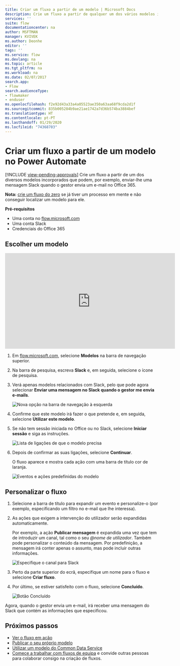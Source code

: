 ```yaml
---
title: Criar um fluxo a partir de um modelo | Microsoft Docs
description: Crie um fluxo a partir de qualquer um dos vários modelos incorporados.
services: ''
suite: flow
documentationcenter: na
author: MSFTMAN
manager: KVIVEK
ms.author: Deonhe
editor: ''
tags: ''
ms.service: flow
ms.devlang: na
ms.topic: article
ms.tgt_pltfrm: na
ms.workload: na
ms.date: 02/07/2017
search.app:
- Flow
search.audienceType:
- flowmaker
- enduser
ms.openlocfilehash: f2e92d43a33a4a05523ae350a63aa68f9cda2d1f
ms.sourcegitcommit: 835b005284b9ae21ae1742a7d36b574ba3884bef
ms.translationtype: HT
ms.contentlocale: pt-PT
ms.lasthandoff: 01/29/2020
ms.locfileid: "74368703"
---
```

# <a name="create-a-flow-from-a-template-in-power-automate"></a>Criar um fluxo a partir de um modelo no Power Automate
[!INCLUDE [view-pending-approvals](includes/cc-rebrand.md)]
Crie um fluxo a partir de um dos diversos modelos incorporados que podem, por exemplo, enviar-lhe uma mensagem Slack quando o gestor envia um e-mail no Office 365.

**Nota:** [crie um fluxo do zero](get-started-logic-flow.md) se já tiver um processo em mente e não conseguir localizar um modelo para ele.

**Pré-requisitos**

* Uma conta no [flow.microsoft.com](https://flow.microsoft.com)
* Uma conta Slack
* Credenciais do Office 365

## <a name="choose-a-template"></a>Escolher um modelo
<iframe width="560" height="315" src="https://www.youtube.com/embed/ZJK8cYdjAic?list=PL8nfc9haGeb55I9wL9QnWyHp3ctU2_ThF" frameborder="0" allowfullscreen></iframe>

1. Em [flow.microsoft.com](https://flow.microsoft.com), selecione **Modelos** na barra de navegação superior.
2. Na barra de pesquisa, escreva **Slack** e, em seguida, selecione o ícone de pesquisa.
3. Verá apenas modelos relacionados com Slack, pelo que pode agora selecionar **Enviar uma mensagem no Slack quando o gestor me envia e-mails**.
   
    ![Nova opção na barra de navegação à esquerda](./media/get-started-logic-template/select-template.png)
4. Confirme que este modelo irá fazer o que pretende e, em seguida, selecione **Utilizar este modelo**.
5. Se não tem sessão iniciada no Office ou no Slack, selecione **Iniciar sessão** e siga as instruções.
   
    ![Lista de ligações de que o modelo precisa](./media/get-started-logic-template/confirm-connections.png)
6. Depois de confirmar as suas ligações, selecione **Continuar**.
   
    O fluxo aparece e mostra cada ação com uma barra de título cor de laranja.
   
    ![Eventos e ações predefinidas do modelo](./media/get-started-logic-template/template-default.png)

## <a name="customize-your-flow"></a>Personalizar o fluxo
1. Selecione a barra de título para expandir um evento e personalize-o (por exemplo, especificando um filtro no e-mail que lhe interessa).
2. As ações que exigem a intervenção do utilizador serão expandidas automaticamente.
   
    Por exemplo, a ação **Publicar mensagem** é expandida uma vez que tem de introduzir um canal, tal como o seu *\@nome de utilizador*. Também pode personalizar o conteúdo da mensagem. Por predefinição, a mensagem irá conter apenas o assunto, mas pode incluir outras informações.
   
    ![Especifique o canal para Slack](./media/get-started-logic-template/specify-keyword.png)
3. Perto da parte superior do ecrã, especifique um nome para o fluxo e selecione **Criar fluxo**.
4. Por último, se estiver satisfeito com o fluxo, selecione **Concluído**.
   
    ![Botão Concluído](./media/get-started-logic-template/done.png)

Agora, quando o gestor envia um e-mail, irá receber uma mensagem do Slack que contém as informações que especificou.

## <a name="next-steps"></a>Próximos passos
* [Ver o fluxo em ação](see-a-flow-run.md)
* [Publicar o seu próprio modelo](publish-a-template.md)
* [Utilizar um modelo do Common Data Service](common-data-model-intro.md)
* [Comece a trabalhar com fluxos de equipa](create-team-flows.md) e convide outras pessoas para colaborar consigo na criação de fluxos.

